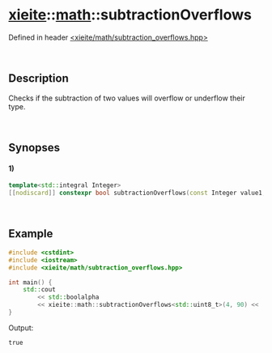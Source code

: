 # [xieite](../../xieite.md)\:\:[math](../../math.md)\:\:subtractionOverflows
Defined in header [<xieite/math/subtraction_overflows.hpp>](../../../include/xieite/math/subtraction_overflows.hpp)

&nbsp;

## Description
Checks if the subtraction of two values will overflow or underflow their type.

&nbsp;

## Synopses
#### 1)
```cpp
template<std::integral Integer>
[[nodiscard]] constexpr bool subtractionOverflows(const Integer value1, const Integer value2) noexcept;
```

&nbsp;

## Example
```cpp
#include <cstdint>
#include <iostream>
#include <xieite/math/subtraction_overflows.hpp>

int main() {
    std::cout
        << std::boolalpha
        << xieite::math::subtractionOverflows<std::uint8_t>(4, 90) << '\n';
}
```
Output:
```
true
```
